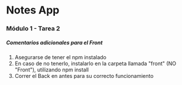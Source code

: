 # Notes App
### Módulo  1 - Tarea 2

##### Comentarios adicionales para el Front
1. Asegurarse de tener el npm instalado
2. En caso de no tenerlo, instalarlo en la carpeta llamada "front" (NO "Front"), utilizando npm install
3. Correr el Back en antes para su correcto funcionamiento

